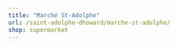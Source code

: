 ```yaml
---
title: "Marché St-Adolphe"
url: /saint-adolphe-dhoward/marche-st-adolphe/
shop: supermarket
---
```

